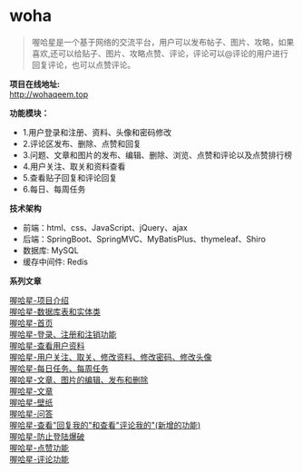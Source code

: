 # woha

> 喔哈星是一个基于网络的交流平台，用户可以发布帖子、图片、攻略，如果喜欢,还可以给贴子、图片、攻略点赞、评论，评论可以@评论的用户进行回复评论，也可以点赞评论。


**项目在线地址:**<br>
<a href="http://wohaqeem.top" target="_blank">http://wohaqeem.top</a><br>

**功能模块：**

- 1.用户登录和注册、资料、头像和密码修改
- 2.评论区发布、删除、点赞和回复
- 3.问题、文章和图片的发布、编辑、删除、浏览、点赞和评论以及点赞排行榜
- 4.用户关注、取关和资料查看
- 5.查看贴子回复和评论回复
- 6.每日、每周任务

**技术架构**

- 前端：html、css、JavaScript、jQuery、ajax
- 后端：SpringBoot、SpringMVC、MyBatisPlus、thymeleaf、Shiro
- 数据库: MySQL
- 缓存中间件: Redis

**系列文章** 

<a href="http://itstarqeem.space/blogs/57" target="_blank">喔哈星-项目介绍</a><br>
<a href="http://itstarqeem.space/blogs/58" target="_blank">喔哈星-数据库表和实体类</a><br>
<a href="http://itstarqeem.space/blogs/59" target="_blank">喔哈星-首页</a><br>
<a href="http://itstarqeem.space/blogs/64" target="_blank">喔哈星-登录、注册和注销功能</a><br>
<a href="http://itstarqeem.space/blogs/63" target="_blank">喔哈星-查看用户资料</a><br>
<a href="http://itstarqeem.space/blogs/63" target="_blank">喔哈星-用户关注、取关、修改资料、修改密码、修改头像</a><br>
<a href="http://itstarqeem.space/blogs/66" target="_blank">喔哈星-每日任务、每周任务</a><br>
<a href="http://itstarqeem.space/blogs/69" target="_blank">喔哈星-文章、图片的编辑、发布和删除</a><br>
<a href="http://itstarqeem.space/blogs/62" target="_blank">喔哈星-文章</a><br>
<a href="http://itstarqeem.space/blogs/61" target="_blank">喔哈星-壁纸</a><br>
<a href="http://itstarqeem.space/blogs/60" target="_blank">喔哈星-问答</a><br>
<a href="http://itstarqeem.space/blogs/70" target="_blank">喔哈星-查看"回复我的"和查看"评论我的"(新增的功能)</a><br>
<a href="http://itstarqeem.space/blogs/73" target="_blank">喔哈星-防止登陆爆破</a><br>
<a href="http://itstarqeem.space/blogs/67" target="_blank">喔哈星-点赞功能</a><br>
<a href="http://itstarqeem.space/blogs/68" target="_blank">喔哈星-评论功能</a>
